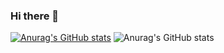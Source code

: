 ### Hi there 👋


[![Anurag's GitHub stats](https://github-readme-stats.vercel.app/api?username=myamusashi)](https://github.com/anuraghazra/github-readme-stats)
![Anurag's GitHub stats](https://github-readme-stats.vercel.app/api?username=myamusashi&show_icons=true)
